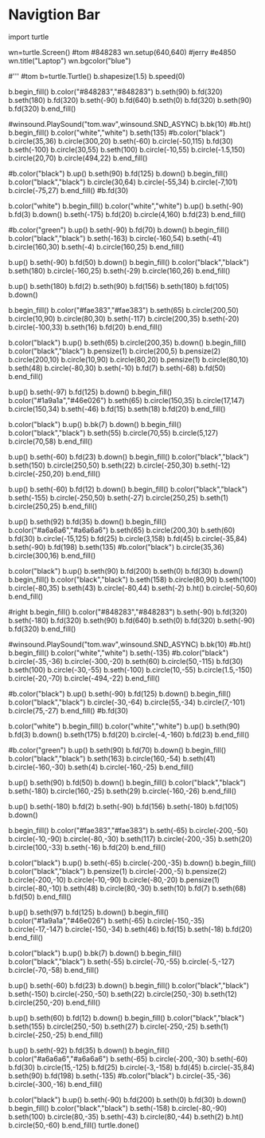 # Navigtion Bar
import turtle

wn=turtle.Screen()           #tom   #848283
wn.setup(640,640)           #jerry #e4850
wn.title("Laptop")
wn.bgcolor("blue")

#'''
#tom
b=turtle.Turtle()
b.shapesize(1.5)
b.speed(0)


b.begin_fill()
b.color("#848283","#848283")
b.seth(90)
b.fd(320)
b.seth(180)
b.fd(320)
b.seth(-90)
b.fd(640)
b.seth(0)
b.fd(320)
b.seth(90)
b.fd(320)
b.end_fill()

#winsound.PlaySound("tom.wav",winsound.SND_ASYNC)
b.bk(10)
#b.ht()
b.begin_fill()
b.color("white","white")
b.seth(135)
#b.color("black")
b.circle(35,36)
b.circle(300,20)
b.seth(-60)
b.circle(-50,115)
b.fd(30)
b.seth(-100)
b.circle(30,55)
b.seth(100)
b.circle(-10,55)
b.circle(-1.5,150)
b.circle(20,70)
b.circle(494,22)
b.end_fill()

#b.color("black")
b.up()
b.seth(90)
b.fd(125)
b.down()
b.begin_fill()
b.color("black","black")
b.circle(30,64)
b.circle(-55,34)
b.circle(-7,101)
b.circle(-75,27)
b.end_fill()
#b.fd(30)

b.color("white")
b.begin_fill()
b.color("white","white")
b.up()
b.seth(-90)
b.fd(3)
b.down()
b.seth(-175)
b.fd(20)
b.circle(4,160)
b.fd(23)
b.end_fill()

#b.color("green")
b.up()
b.seth(-90)
b.fd(70)
b.down()
b.begin_fill()
b.color("black","black")
b.seth(-163)
b.circle(-160,54)
b.seth(-41)
b.circle(160,30)
b.seth(-4)
b.circle(160,25)
b.end_fill()

b.up()
b.seth(-90)
b.fd(50)
b.down()
b.begin_fill()
b.color("black","black")
b.seth(180)
b.circle(-160,25)
b.seth(-29)
b.circle(160,26)
b.end_fill()

b.up()
b.seth(180)
b.fd(2)
b.seth(90)
b.fd(156)
b.seth(180)
b.fd(105)
b.down()

b.begin_fill()
b.color("#fae383","#fae383")
b.seth(65)
b.circle(200,50)
b.circle(10,90)
b.circle(80,30)
b.seth(-117)
b.circle(200,35)
b.seth(-20)
b.circle(-100,33)
b.seth(16)
b.fd(20)
b.end_fill()

b.color("black")
b.up()
b.seth(65)
b.circle(200,35)
b.down()
b.begin_fill()
b.color("black","black")
b.pensize(1)
b.circle(200,5)
b.pensize(2)
b.circle(200,10)
b.circle(10,90)
b.circle(80,20)
b.pensize(1)
b.circle(80,10)
b.seth(48)
b.circle(-80,30)
b.seth(-10)
b.fd(7)
b.seth(-68)
b.fd(50)
b.end_fill()

b.up()
b.seth(-97)
b.fd(125)
b.down()
b.begin_fill()
b.color("#1a9a1a","#46e026")
b.seth(65)
b.circle(150,35)
b.circle(17,147)
b.circle(150,34)
b.seth(-46)
b.fd(15)
b.seth(18)
b.fd(20)
b.end_fill()

b.color("black")
b.up()
b.bk(7)
b.down()
b.begin_fill()
b.color("black","black")
b.seth(55)
b.circle(70,55)
b.circle(5,127)
b.circle(70,58)
b.end_fill()

b.up()
b.seth(-60)
b.fd(23)
b.down()
b.begin_fill()
b.color("black","black")
b.seth(150)
b.circle(250,50)
b.seth(22)
b.circle(-250,30)
b.seth(-12)
b.circle(-250,20)
b.end_fill()

b.up()
b.seth(-60)
b.fd(12)
b.down()
b.begin_fill()
b.color("black","black")
b.seth(-155)
b.circle(-250,50)
b.seth(-27)
b.circle(250,25)
b.seth(1)
b.circle(250,25)
b.end_fill()

b.up()
b.seth(92)
b.fd(35)
b.down()
b.begin_fill()
b.color("#a6a6a6","#a6a6a6")
b.seth(65)
b.circle(200,30)
b.seth(60)
b.fd(30)
b.circle(-15,125)
b.fd(25)
b.circle(3,158)
b.fd(45)
b.circle(-35,84)
b.seth(-90)
b.fd(198)
b.seth(135)
#b.color("black")
b.circle(35,36)
b.circle(300,16)
b.end_fill()

b.color("black")
b.up()
b.seth(90)
b.fd(200)
b.seth(0)
b.fd(30)
b.down()
b.begin_fill()
b.color("black","black")
b.seth(158)
b.circle(80,90)
b.seth(100)
b.circle(-80,35)
b.seth(43)
b.circle(-80,44)
b.seth(-2)
b.ht()
b.circle(-50,60)
b.end_fill()




#right
b.begin_fill()
b.color("#848283","#848283")
b.seth(-90)
b.fd(320)
b.seth(-180)
b.fd(320)
b.seth(90)
b.fd(640)
b.seth(0)
b.fd(320)
b.seth(-90)
b.fd(320)
b.end_fill()

#winsound.PlaySound("tom.wav",winsound.SND_ASYNC)
b.bk(10)
#b.ht()
b.begin_fill()
b.color("white","white")
b.seth(-135)
#b.color("black")
b.circle(-35,-36)
b.circle(-300,-20)
b.seth(60)
b.circle(50,-115)
b.fd(30)
b.seth(100)
b.circle(-30,-55)
b.seth(-100)
b.circle(10,-55)
b.circle(1.5,-150)
b.circle(-20,-70)
b.circle(-494,-22)
b.end_fill()

#b.color("black")
b.up()
b.seth(-90)
b.fd(125)
b.down()
b.begin_fill()
b.color("black","black")
b.circle(-30,-64)
b.circle(55,-34)
b.circle(7,-101)
b.circle(75,-27)
b.end_fill()
#b.fd(30)

b.color("white")
b.begin_fill()
b.color("white","white")
b.up()
b.seth(90)
b.fd(3)
b.down()
b.seth(175)
b.fd(20)
b.circle(-4,-160)
b.fd(23)
b.end_fill()

#b.color("green")
b.up()
b.seth(90)
b.fd(70)
b.down()
b.begin_fill()
b.color("black","black")
b.seth(163)
b.circle(160,-54)
b.seth(41)
b.circle(-160,-30)
b.seth(4)
b.circle(-160,-25)
b.end_fill()

b.up()
b.seth(90)
b.fd(50)
b.down()
b.begin_fill()
b.color("black","black")
b.seth(-180)
b.circle(160,-25)
b.seth(29)
b.circle(-160,-26)
b.end_fill()

b.up()
b.seth(-180)
b.fd(2)
b.seth(-90)
b.fd(156)
b.seth(-180)
b.fd(105)
b.down()

b.begin_fill()
b.color("#fae383","#fae383")
b.seth(-65)
b.circle(-200,-50)
b.circle(-10,-90)
b.circle(-80,-30)
b.seth(117)
b.circle(-200,-35)
b.seth(20)
b.circle(100,-33)
b.seth(-16)
b.fd(20)
b.end_fill()

b.color("black")
b.up()
b.seth(-65)
b.circle(-200,-35)
b.down()
b.begin_fill()
b.color("black","black")
b.pensize(1)
b.circle(-200,-5)
b.pensize(2)
b.circle(-200,-10)
b.circle(-10,-90)
b.circle(-80,-20)
b.pensize(1)
b.circle(-80,-10)
b.seth(48)
b.circle(80,-30)
b.seth(10)
b.fd(7)
b.seth(68)
b.fd(50)
b.end_fill()

b.up()
b.seth(97)
b.fd(125)
b.down()
b.begin_fill()
b.color("#1a9a1a","#46e026")
b.seth(-65)
b.circle(-150,-35)
b.circle(-17,-147)
b.circle(-150,-34)
b.seth(46)
b.fd(15)
b.seth(-18)
b.fd(20)
b.end_fill()

b.color("black")
b.up()
b.bk(7)
b.down()
b.begin_fill()
b.color("black","black")
b.seth(-55)
b.circle(-70,-55)
b.circle(-5,-127)
b.circle(-70,-58)
b.end_fill()

b.up()
b.seth(-60)
b.fd(23)
b.down()
b.begin_fill()
b.color("black","black")
b.seth(-150)
b.circle(-250,-50)
b.seth(22)
b.circle(250,-30)
b.seth(12)
b.circle(250,-20)
b.end_fill()

b.up()
b.seth(60)
b.fd(12)
b.down()
b.begin_fill()
b.color("black","black")
b.seth(155)
b.circle(250,-50)
b.seth(27)
b.circle(-250,-25)
b.seth(1)
b.circle(-250,-25)
b.end_fill()

b.up()
b.seth(-92)
b.fd(35)
b.down()
b.begin_fill()
b.color("#a6a6a6","#a6a6a6")
b.seth(-65)
b.circle(-200,-30)
b.seth(-60)
b.fd(30)
b.circle(15,-125)
b.fd(25)
b.circle(-3,-158)
b.fd(45)
b.circle(-35,84)
b.seth(90)
b.fd(198)
b.seth(-135)
#b.color("black")
b.circle(-35,-36)
b.circle(-300,-16)
b.end_fill()

b.color("black")
b.up()
b.seth(-90)
b.fd(200)
b.seth(0)
b.fd(30)
b.down()
b.begin_fill()
b.color("black","black")
b.seth(-158)
b.circle(-80,-90)
b.seth(100)
b.circle(80,-35)
b.seth(-43)
b.circle(80,-44)
b.seth(2)
b.ht()
b.circle(50,-60)
b.end_fill()
turtle.done()
